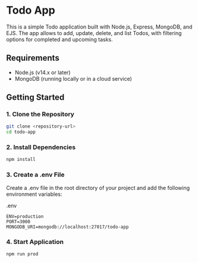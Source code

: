 # Todo App

This is a simple Todo application built with Node.js, Express, MongoDB, and EJS. The app allows to add, update, delete, and list Todos, with filtering options for completed and upcoming tasks.

## Requirements

- Node.js (v14.x or later)
- MongoDB (running locally or in a cloud service)

## Getting Started

### 1. Clone the Repository

```bash
git clone <repository-url>
cd todo-app
```

### 2. Install Dependencies

```bash
npm install

```

### 3. Create a .env File

Create a .env file in the root directory of your project and add the following environment variables:

.env

```
ENV=production
PORT=3000
MONGODB_URI=mongodb://localhost:27017/todo-app

```

### 4. Start Application

```bash
npm run prod

```
